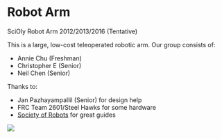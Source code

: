 # Robot Arm
SciOly Robot Arm 2012/2013/2016 (Tentative)

This is a large, low-cost teleoperated robotic arm. Our group consists of:

- Annie Chu (Freshman)
- Christopher E (Senior)
- Neil Chen (Senior)

Thanks to:

- Jan Pazhayampallil (Senior) for design help
- FRC Team 2601/Steel Hawks for some hardware
- [Society of Robots](http://www.societyofrobots.com/) for great guides

![](https://i.gyazo.com/997ca8172786d21d5d29cc7f747dcfc9.png)
